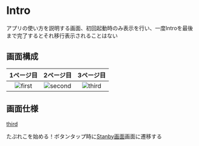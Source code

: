# Intro
アプリの使い方を説明する画面、初回起動時のみ表示を行い、一度Introを最後まで完了するとそれ移行表示されることはない

## 画面構成
|1ページ目|2ページ目|3ページ目|
|:--:|:--:|:--:|
|![first](https://user-images.githubusercontent.com/42649032/195526588-728b2f4c-9c9e-427e-a5a7-1ef2a4023fde.png)|![second](https://user-images.githubusercontent.com/42649032/195526594-912155e3-5ed2-4bb5-857a-75b2b3b9e9df.png)|![third](https://user-images.githubusercontent.com/42649032/195526597-59fec951-43de-4edf-bcd1-5e747d2d371c.png)|

## 画面仕様
[third](https://user-images.githubusercontent.com/42649032/195526597-59fec951-43de-4edf-bcd1-5e747d2d371c.png)

たぷれこを始める！ボタンタップ時に[Stanby画面](Standby.md)画面に遷移する


